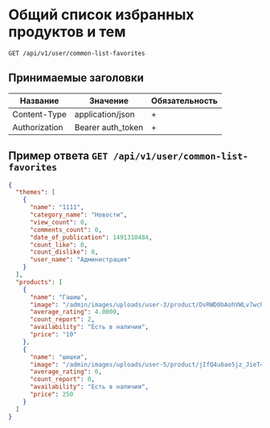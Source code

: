 Общий список избранных продуктов и тем
======================================

`GET /api/v1/user/common-list-favorites`

## Принимаемые заголовки

| Название           | Значение             | Обязательность |
|--------------------|----------------------|----------------|
| Content-Type       | application/json     | +              |
| Authorization      | Bearer auth_token    | +              |


Пример ответа `GET /api/v1/user/common-list-favorites`
-------------------------------------------------------

```json
{
  "themes": [
    {
      "name": "1111",
      "category_name": "Новости",
      "view_count": 0,
      "comments_count": 0,
      "date_of_publication": 1491310484,
      "count_like": 0,
      "count_dislike": 0,
      "user_name": "Администрация"
    }
  ],
  "products": [
    {
      "name": "Гашиш",
      "image": "/admin/images/uploads/user-3/product/DvRWD0bAohVWLv7wchlhb5uIACsXDGoe.jpeg",
      "average_rating": 4.0000,
      "count_report": 2,
      "availability": "Есть в наличии",
      "price": "10"
    },
    {
      "name": "шишки",
      "image": "/admin/images/uploads/user-5/product/jIfQ4u6ae5jz_JieT4FolXQdi2QUTPf0.jpg",
      "average_rating": 0,
      "count_report": 0,
      "availability": "Есть в наличии",
      "price": 250
    }
  ]
}
```